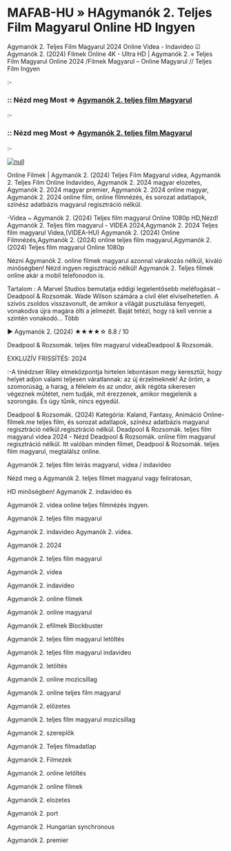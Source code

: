 # MAFAB-HU » HAgymanók 2. Teljes Film Magyarul Online HD Ingyen



Agymanók 2. Teljes Film Magyarul 2024 Online Videa - Indavideo ☑ Agymanók 2. (2024) Filmek Online 4K - Ultra HD | Agymanók 2. « Teljes Film Magyarul Online 2024 /Filmek Magyarul – Online Magyarul // Teljes Film Ingyen

:-

### :: Nézd meg Most => [Agymanók 2. teljes film Magyarul](https://popcornflix-hd.org/hu/movie/1022789/agymank-2.html)

:-

### :: Nézd meg Most => [Agymanók 2. teljes film Magyarul](https://popcornflix-hd.org/hu/movie/1022789/agymank-2.html)

:-

[![null](https://static.wixstatic.com/media/855a25_043b5abeb4ae4d35ac003198e7fe56ed~mv2.gif)](https://popcornflix-hd.org/hu/movie/1022789/agymank-2.html)

Online Filmek | Agymanók 2. (2024) Teljes Film Magyarul videa, Agymanók 2. Teljes Film Online Indavideo, Agymanók 2. 2024 magyar elozetes, Agymanók 2. 2024 magyar premier, Agymanók 2. 2024 online magyar, Agymanók 2. 2024 online film, online filmnézés, és sorozat adatlapok, színész adatbázis magyarul regisztráció nélkül.

-Videa ~ Agymanók 2. (2024) Teljes film magyarul Online 1080p HD,Nézd! Agymanók 2. Teljes film magyarul - VIDEA 2024,Agymanók 2. 2024 Teljes film magyarul Videa,(VIDEA-HU) Agymanók 2. (2024) Online Filmnézés,Agymanók 2. (2024) online teljes film magyarul,Agymanók 2. (2024) Teljes film magyarul Online 1080p

Nézni Agymanók 2. online filmek magyarul azonnal várakozás nélkül, kiváló minőségben! Nézd ingyen regisztráció nélkül! Agymanók 2. Teljes filmek online akár a mobil telefonodon is.

Tartalom : A Marvel Studios bemutatja eddigi legjelentősebb meléfogását – Deadpool & Rozsomák. Wade Wilson számára a civil élet elviselhetetlen. A szívós zsoldos visszavonult, de amikor a világát pusztulása fenyegeti, vonakodva újra magára ölti a jelmezét. Baját tetézi, hogy rá kell vennie a szintén vonakodó… Több

▶️ Agymanók 2. (2024) ★★★★☆ 8.8 / 10

Deadpool & Rozsomák. teljes film magyarul videaDeadpool & Rozsomák.

EXKLUZÍV FRISSÍTÉS: 2024

:-A tinédzser Riley elmeközpontja hirtelen lebontáson megy keresztül, hogy helyet adjon valami teljesen váratlannak: az új érzelmeknek! Az öröm, a szomorúság, a harag, a félelem és az undor, akik régóta sikeresen végeznek műtétet, nem tudják, mit érezzenek, amikor megjelenik a szorongás. És úgy tűnik, nincs egyedül.

Deadpool & Rozsomák. (2024) Kategória: Kaland, Fantasy, Animáció Online-filmek.me teljes film, és sorozat adatlapok, színész adatbázis magyarul regisztráció nélkül.regisztráció nélkül. Deadpool & Rozsomák. teljes film magyarul videa 2024 - Nézd Deadpool & Rozsomák. online film magyarul regisztráció nélkül. Itt valóban minden filmet, Deadpool & Rozsomák. teljes film magyarul, megtalálsz online.

Agymanók 2. teljes film leírás magyarul, videa / indavideo

Nézd meg a Agymanók 2. teljes filmet magyarul vagy feliratosan, 

HD minőségben! Agymanók 2. indavideo és 

Agymanók 2. videa online teljes filmnézés ingyen. 

Agymanók 2. teljes film magyarul 

Agymanók 2. indavideo Agymanók 2. videa.

Agymanók 2. 2024

Agymanók 2. teljes film magyarul

Agymanók 2. videa

Agymanók 2. indavideo

Agymanók 2. online filmek

Agymanók 2. online magyarul

Agymanók 2. efilmek Blockbuster

Agymanók 2. teljes film magyarul letöltés

Agymanók 2. teljes film magyarul indavideo

Agymanók 2. letöltés

Agymanók 2. online mozicsillag

Agymanók 2. online teljes film magyarul

Agymanók 2. előzetes

Agymanók 2. teljes film magyarul mozicsillag

Agymanók 2. szereplők

Agymanók 2. Teljes filmadatlap

Agymanók 2. Filmezek

Agymanók 2. online letöltés

Agymanók 2. online filmek

Agymanók 2. elozetes

Agymanók 2. port

Agymanók 2. Hungarian synchronous

Agymanók 2. premier
